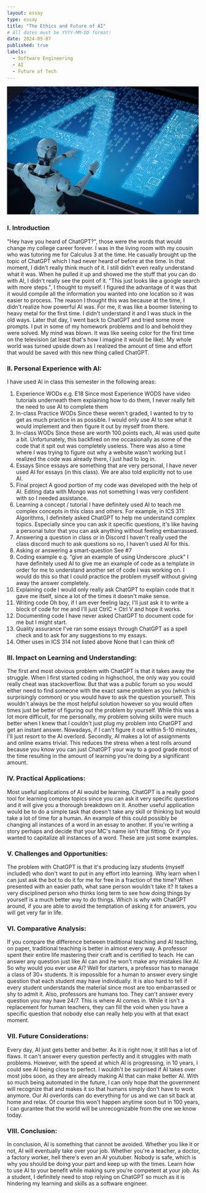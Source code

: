 ```yaml
---
layout: essay
type: essay
title: "The Ethics and Future of AI"
# All dates must be YYYY-MM-DD format!
date: 2024-05-07
published: true
labels:
  - Software Engineering
  - AI
  - Future of Tech
---
```

<img width="500px" class="rounded float-start pe-4" src="../img/ai.jpg">

### I. Introduction
  "Hey have you heard of ChatGPT?", those were the words that would change my college career forever. I was in the living room with my cousin who was tutoring me for Calculus 3 at the time. He casually brought up the topic of ChatGPT which I had never heard of before at the time. In that moment, I didn't really think much of it. I still didn't even really understand what it was. When he pulled it up and showed me the stuff that you can do with AI, I didn't really see the point of it. "This just looks like a google search with more steps.", I thought to myself. I figured the advantage of it was that it would compile all the information you wanted into one location so it was easier to process. The reason I thought this was because at the time, I didn't realize how powerful AI was. For me, it was like a boomer listening to heavy metal for the first time. I didn't understand it and I was stuck in the old ways. 
    Later that day, I went back to ChatGPT and tried some more prompts. I put in some of my homework problems and lo and behold they were solved. My mind was blown. It was like seeing color for the first time on the television (at least that's how I imagine it would be like). My whole world was turned upside down as I realized the amount of time and effort that would be saved with this new thing called ChatGPT. 

### II. Personal Experience with AI:
I have used AI in class this semester in the following areas:

  1. Experience WODs e.g. E18
Since most Experience WODS have video tutorials underneath them explaining how to do them, I never really felt the need to use AI to complete them
  2. In-class Practice WODs
Since these weren't graded, I wanted to try to get as much practice in as possible. I would only use AI to see what it would implement and then figure it out by myself from there.
  3. In-class WODs
Since these are worth 100 points each, AI was used quite a bit. Unfortunately, this backfired on me occasionally as some of the code that it spit out was completely useless. There was also a time where I was trying to figure out why a website wasn't working but I realized the code was already there, I just had to log in. 
  4. Essays
Since essays are something that are very personal, I have never used AI for essays (in this class). We are also told explicitly not to use AI. 
  5. Final project
A good portion of my code was developed with the help of AI. Editing data with Mongo was not something I was very confident with so I needed assistance. 
  6. Learning a concept / tutorial
I have definitely used AI to teach me complex concepts in this class and others. For example, in ICS 311: Algorithms, I definitely asked ChatGPT to help me understand complex topics. Especially since you can ask it specific questions, it's like having a personal tutor that you can ask anything without feeling embarrassed. 
  7. Answering a question in class or in Discord
I haven't really used the class discord much to ask questions so no, I haven't used AI for this.
  8. Asking or answering a smart-question
See #7
  9. Coding example e.g. “give an example of using Underscore .pluck”
I have definitely used AI to give me an example of code as a template in order for me to understand another set of code I was working on. I would do this so that I could practice the problem myself without giving away the answer completely. 
  10. Explaining code
I would only really ask ChatGPT to explain code that it gave me itself, since a lot of the times it doesn't make sense. 
  11. Writing code
Oh boy, if I am ever feeling lazy, I'll just ask it to write a block of code for me and I'll just CtrlC + Ctrl V and hope it works. 
  12. Documenting code
I have never asked ChatGPT to document code for me but I might start.  
  13. Quality assurance 
I've ran some essays through ChatGPT as a spell check and to ask for any suggestions to my essays. 
  14. Other uses in ICS 314 not listed above
None that I can think of!

### III. Impact on Learning and Understanding:
  The first and most obvious problem with ChatGPT is that it takes away the struggle. When I first started coding in highschool, the only way you could really cheat was stackoverflow. But that was a public forum so you would either need to find someone with the exact same problem as you (which is surprisingly common) or you would have to ask the question yourself. This wouldn't always be the most helpful solution however so you would often times just be better of figuring out the problem by yourself. While this was a lot more difficult, for me personally, my problem solving skills were much better when I knew that I couldn't just plug my problem into ChatGPT and get an instant answer. Nowadays, if I can't figure it out within 5-10 minutes, I'll just resort to the AI overlord.
  Secondly, AI makes a lot of assignments and online exams trivial. This reduces the stress when a test rolls around because you know you can just ChatGPT your way to a good grade most of the time resulting in the amount of learning you're doing by a significant amount. 

### IV. Practical Applications:
  Most useful applications of AI would be learning. ChatGPT is a really good tool for learning complex topics since you can ask it very specific questions and it will give you a thorough breakdown on it. Another useful application would be to do a simple task that doesn't take any skill or thinking but would take a lot of time for a human. An example of this could possibly be changing all instances of a word in an essay to another. If you're writing a story perhaps and decide that your MC's name isn't that fitting. Or if you wanted to capitalize all instances of a word. These are just some examples. 

### V. Challenges and Opportunities:
  The problem with ChatGPT is that it's producing lazy students (myself included) who don't want to put in any effort into learning. Why learn when I can just ask the bot to do it for me for free in a fraction of the time? When presented with an easier path, what sane person wouldn't take it? It takes a very disciplined person who thinks long term to see how doing things by yourself is a much better way to do things. Which is why with ChatGPT around, if you are able to avoid the temptation of asking it for answers, you will get very far in life. 

### VI. Comparative Analysis:
  If you compare the difference between traditional teaching and AI teaching, on paper, traditional teaching is better in almost every way. A professor spent their entire life mastering their craft and is certified to teach. He can answer any question just like AI can and he won't make any mistakes like AI. So why would you ever use AI? Well for starters, a professor has to manage a class of 30+ students. It is impossible for a human to answer every single question that each student may have individually. It is also hard to tell if every student understands the material since most are too embarrassed or shy to admit it. Also, professors are humans too. They can't answer every question you may have 24/7. This is where AI comes in. While it isn't a replacement for human teachers, they can fill the void when you have a specific question that nobody else can really help you with at that exact moment. 

### VII. Future Considerations:
  Every day, AI just gets better and better. As it is right now, it still has a lot of flaws. It can't answer every question perfectly and it struggles with math problems. However, with the speed at which AI is progressing, in 10 years, I could see AI being close to perfect. I wouldn't be surprised if AI takes over most jobs soon, as they are already making AI that can make better AI. With so much being automated in the future, I can only hope that the government will recognize that and makes it so that humans simply don't have to work anymore. Our AI overlords can do everything for us and we can sit back at home and relax. Of course this won't happen anytime soon but in 100 years, I can gurantee that the world will be unrecognizable from the one we know today.

### VIII. Conclusion:
  In conclusion, AI is something that cannot be avoided. Whether you like it or not, AI will eventually take over your job. Whether you're a teacher, a doctor, a factory worker, hell there's even an AI youtuber. Nobody is safe, which is why you should be doing your part and keep up with the times. Learn how to use AI to your benefit while making sure you're competent at your job. As a student, I definitely need to stop relying on ChatGPT so much as it is hindering my learning and skills as a software engineer. 
